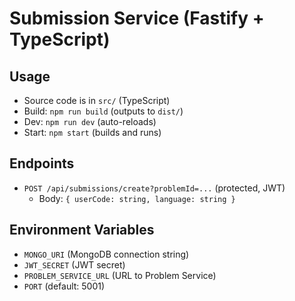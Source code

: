 # Submission Service (Fastify + TypeScript)

## Usage

- Source code is in `src/` (TypeScript)
- Build: `npm run build` (outputs to `dist/`)
- Dev: `npm run dev` (auto-reloads)
- Start: `npm start` (builds and runs)

## Endpoints

- `POST /api/submissions/create?problemId=...` (protected, JWT)
  - Body: `{ userCode: string, language: string }`

## Environment Variables

- `MONGO_URI` (MongoDB connection string)
- `JWT_SECRET` (JWT secret)
- `PROBLEM_SERVICE_URL` (URL to Problem Service)
- `PORT` (default: 5001)
